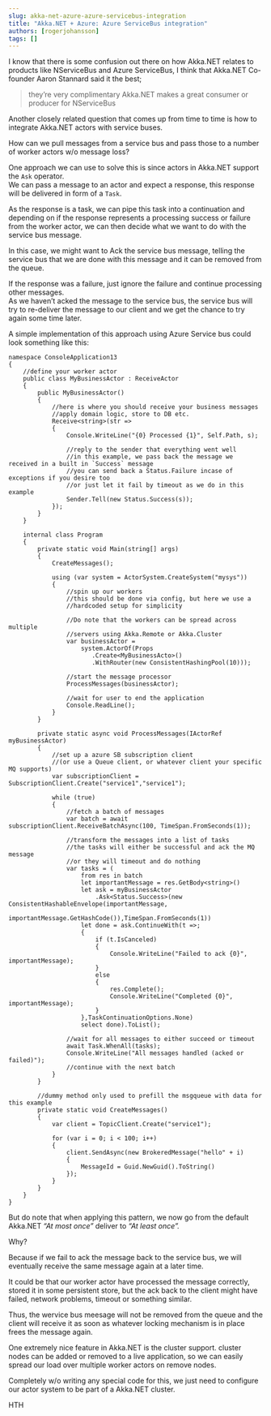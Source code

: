 ```yaml
---
slug: akka-net-azure-azure-servicebus-integration
title: "Akka.NET + Azure: Azure ServiceBus integration"
authors: [rogerjohansson]
tags: []
---
```

I know that there is some confusion out there on how Akka.NET relates to products like NServiceBus and Azure ServiceBus, I think that Akka.NET Co-founder Aaron Stannard said it the best;

<!-- truncate -->

> they’re very complimentary Akka.NET makes a great consumer or producer for NServiceBus

Another closely related question that comes up from time to time is how to integrate Akka.NET actors with service buses.

How can we pull messages from a service bus and pass those to a number of worker actors w/o message loss?

One approach we can use to solve this is since actors in Akka.NET support the `Ask` operator.  
We can pass a message to an actor and expect a response, this response will be delivered in form of a `Task`.

As the response is a task, we can pipe this task into a continuation and depending on if the response represents a processing success or failure from the worker actor, we can then decide what we want to do with the service bus message.

In this case, we might want to Ack the service bus message, telling the service bus that we are done with this message and it can be removed from the queue.

If the response was a failure, just ignore the failure and continue processing other messages.  
As we haven’t acked the message to the service bus, the service bus will try to re-deliver the message to our client and we get the chance to try again some time later.

A simple implementation of this approach using Azure Service bus could look something like this:

```
namespace ConsoleApplication13
{
    //define your worker actor
    public class MyBusinessActor : ReceiveActor
    {
        public MyBusinessActor()
        {
            //here is where you should receive your business messages
            //apply domain logic, store to DB etc.
            Receive<string>(str =>
            {
                Console.WriteLine("{0} Processed {1}", Self.Path, s);

                //reply to the sender that everything went well
                //in this example, we pass back the message we received in a built in `Success` message
                //you can send back a Status.Failure incase of exceptions if you desire too
                //or just let it fail by timeout as we do in this example
                Sender.Tell(new Status.Success(s));
            });
        }
    }

    internal class Program
    {
        private static void Main(string[] args)
        {
            CreateMessages();

            using (var system = ActorSystem.CreateSystem("mysys"))
            {
                //spin up our workers
                //this should be done via config, but here we use a
                //hardcoded setup for simplicity

                //Do note that the workers can be spread across multiple
                //servers using Akka.Remote or Akka.Cluster
                var businessActor =
                    system.ActorOf(Props
                       .Create<MyBusinessActo>()
                       .WithRouter(new ConsistentHashingPool(10)));

                //start the message processor
                ProcessMessages(businessActor);

                //wait for user to end the application
                Console.ReadLine();
            }
        }

        private static async void ProcessMessages(IActorRef myBusinessActor)
        {
            //set up a azure SB subscription client
            //(or use a Queue client, or whatever client your specific MQ supports)
            var subscriptionClient = SubscriptionClient.Create("service1","service1");

            while (true)
            {
                //fetch a batch of messages
                var batch = await subscriptionClient.ReceiveBatchAsync(100, TimeSpan.FromSeconds(1));

                //transform the messages into a list of tasks
                //the tasks will either be successful and ack the MQ message
                //or they will timeout and do nothing
                var tasks = (
                    from res in batch
                    let importantMessage = res.GetBody<string>()
                    let ask = myBusinessActor
                        .Ask<Status.Success>(new ConsistentHashableEnvelope(importantMessage,
                            importantMessage.GetHashCode()),TimeSpan.FromSeconds(1))
                    let done = ask.ContinueWith(t =>;
                    {
                        if (t.IsCanceled)
                        {
                            Console.WriteLine("Failed to ack {0}", importantMessage);
                        }
                        else
                        {
                            res.Complete();
                            Console.WriteLine("Completed {0}", importantMessage);
                        }
                    },TaskContinuationOptions.None)
                    select done).ToList();

                //wait for all messages to either succeed or timeout
                await Task.WhenAll(tasks);
                Console.WriteLine("All messages handled (acked or failed)");
                //continue with the next batch
            }
        }

        //dummy method only used to prefill the msgqueue with data for this example
        private static void CreateMessages()
        {
            var client = TopicClient.Create("service1");

            for (var i = 0; i < 100; i++)
            {
                client.SendAsync(new BrokeredMessage("hello" + i)
                {
                    MessageId = Guid.NewGuid().ToString()
                });
            }
        }
    }
}
```

But do note that when applying this pattern, we now go from the default Akka.NET *“At most once”* deliver to *“At least once”.*

Why?

Because if we fail to ack the message back to the service bus, we will eventually receive the same message again at a later time.

It could be that our worker actor have processed the message correctly, stored it in some persistent store, but the ack back to the client might have failed, network problems, timeout or something similar.

Thus, the wervice bus meesage will not be removed from the queue and the client will receive it as soon as whatever locking mechanism is in place frees the message again.

One extremely nice feature in Akka.NET is the cluster support. cluster nodes can be added or removed to a live application, so we can easily spread our load over multiple worker actors on remove nodes.

Completely w/o writing any special code for this, we just need to configure our actor system to be part of a Akka.NET cluster.

HTH
